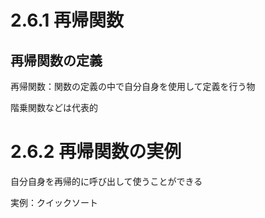 # 2.6.1 再帰関数
## 再帰関数の定義
再帰関数：関数の定義の中で自分自身を使用して定義を行う物

階乗関数などは代表的

# 2.6.2 再帰関数の実例
自分自身を再帰的に呼び出して使うことができる　

実例：クイックソート
